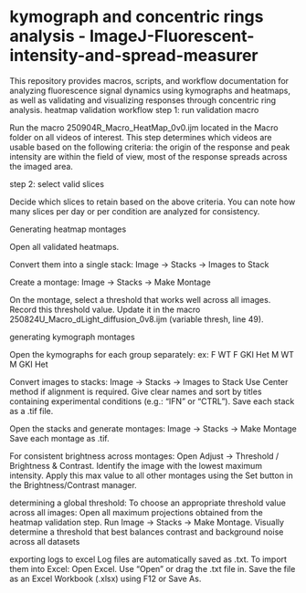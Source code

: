 # kymograph and concentric rings analysis - ImageJ-Fluorescent-intensity-and-spread-measurer
This repository provides macros, scripts, and workflow documentation for analyzing fluorescence signal dynamics using kymographs and heatmaps, as well as validating and visualizing responses through concentric ring analysis.
heatmap validation workflow
step 1: run validation macro

Run the macro 250904R_Macro_HeatMap_0v0.ijm located in the Macro folder on all videos of interest.
This step determines which videos are usable based on the following criteria:
the origin of the response and peak intensity are within the field of view,
most of the response spreads across the imaged area.

step 2: select valid slices

Decide which slices to retain based on the above criteria.
You can note how many slices per day or per condition are analyzed for consistency.

Generating heatmap montages

Open all validated heatmaps.

Convert them into a single stack:
Image → Stacks → Images to Stack

Create a montage:
Image → Stacks → Make Montage

On the montage, select a threshold that works well across all images.
Record this threshold value.
Update it in the macro 250824U_Macro_dLight_diffusion_0v8.ijm
(variable thresh, line 49).

generating kymograph montages

Open the kymographs for each group separately:
ex:
F WT
F GKI Het
M WT
M GKI Het

Convert images to stacks:
Image → Stacks → Images to Stack
Use Center method if alignment is required.
Give clear names and sort by titles containing experimental conditions (e.g.: “IFN” or “CTRL”).
Save each stack as a .tif file.

Open the stacks and generate montages:
Image → Stacks → Make Montage
Save each montage as .tif.

For consistent brightness across montages:
Open Adjust → Threshold / Brightness & Contrast.
Identify the image with the lowest maximum intensity.
Apply this max value to all other montages using the Set button in the Brightness/Contrast manager.

determining a global threshold:
To choose an appropriate threshold value across all images:
Open all maximum projections obtained from the heatmap validation step.
Run Image → Stacks → Make Montage.
Visually determine a threshold that best balances contrast and background noise across all datasets

exporting logs to excel
Log files are automatically saved as .txt.
To import them into Excel:
Open Excel.
Use “Open” or drag the .txt file in.
Save the file as an Excel Workbook (.xlsx) using F12 or Save As.
